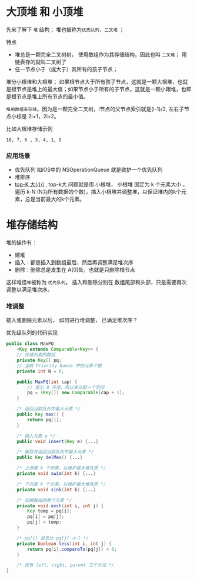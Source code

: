 # 大顶堆 和 小顶堆


先来了解下 `堆` 结构； 堆也被称为`优先队列`，`二叉堆` ； 

特点

* 堆总是一颗完全二叉树树， 使用数组作为其存储结构，因此也叫 `二叉堆`； 用链表存的就叫二叉树了
* 任一节点小于（或大于）其所有的孩子节点；


堆分小根堆和大根堆； 如果根节点大于所有孩子节点，这就是一颗大根堆，也就是根节点是堆上的最大值；如果节点小于所有的子节点，这就是一颗小跟堆，也即是根节点是堆上所有节点的最小值。

`堆用数组来存储`，因为是一颗完全二叉树，i节点的父节点索引就是(i-1)/2, 左右子节点小标是 2i+1，2i+2。

比如大根堆存储示例

```
10, 7, 6 , 3, 4, 1, 5 
```


### 应用场景

* 优先队列  如iOS中的 NSOperationQueue 就是维护一个优先队列  
* 堆排序  
* [top-K 大(小)](Top-K%20问题.md) , top-k大 问题就是用 小根堆， 小根堆 固定为 k 个元素大小 ， 遍历 k-N (N为所有数据的个数)，插入小根堆并调整堆，以保证堆内的k个元素，总是当前最大的k个元素。



# 堆存储结构


堆的操作有：

* 建堆  
* 插入：都是插入到数组最后，然后再调整满足堆次序  
* 删除：删除总是发生在 A[0]处，也就是只删除根节点 


这样难怪`堆`被称为 `优先队列`。 插入和删除分别在 数组尾部和头部，只是需要再次调整以满足堆次序。


### 堆调整

插入或删除元素以后， 如何进行堆调整， 已满足堆次序？





优先级队列的代码实现


```java
public class MaxPQ
    <Key extends Comparable<Key>> {
    // 存储元素的数组
    private Key[] pq;
    // 当前 Priority Queue 中的元素个数
    private int N = 0;

    public MaxPQ(int cap) {
        // 索引 0 不用，所以多分配一个空间
        pq = (Key[]) new Comparable[cap + 1];
    }

    /* 返回当前队列中最大元素 */
    public Key max() {
        return pq[1];
    }

    /* 插入元素 e */
    public void insert(Key e) {...}

    /* 删除并返回当前队列中最大元素 */
    public Key delMax() {...}

    /* 上浮第 k 个元素，以维护最大堆性质 */
    private void swim(int k) {...}

    /* 下沉第 k 个元素，以维护最大堆性质 */
    private void sink(int k) {...}

    /* 交换数组的两个元素 */
    private void exch(int i, int j) {
        Key temp = pq[i];
        pq[i] = pq[j];
        pq[j] = temp;
    }

    /* pq[i] 是否比 pq[j] 小？ */
    private boolean less(int i, int j) {
        return pq[i].compareTo(pq[j]) < 0;
    }

    /* 还有 left, right, parent 三个方法 */
}

```





















